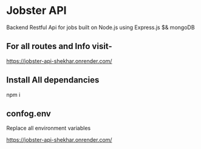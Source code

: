 # Jobster API

Backend Restful Api for jobs built on Node.js using Express.js $& mongoDB

## For all routes and Info visit-
https://jobster-api-shekhar.onrender.com/

## Install All dependancies
npm i

## confog.env
Replace all environment variables


https://jobster-api-shekhar.onrender.com/
